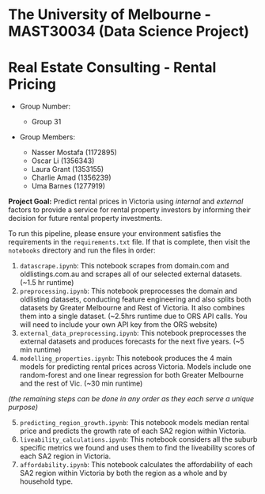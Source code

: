 # The University of Melbourne - MAST30034 (Data Science Project)
# Real Estate Consulting - Rental Pricing

* Group Number:
    - Group 31

* Group Members:
    - Nasser Mostafa (1172895)
    - Oscar Li       (1356343)
    - Laura Grant    (1353155)
    - Charlie Amad   (1356239)
    - Uma Barnes     (1277919)

**Project Goal:** 
Predict rental prices in Victoria using *internal* and *external* factors to provide a service for rental property investors by informing their decision for future rental property investments.


To run this pipeline, please ensure your environment satisfies the requirements in the `requirements.txt` file. If that is complete, then visit the `notebooks` directory and run the files in order:
1. `datascrape.ipynb`: This notebook scrapes from domain.com and oldlistings.com.au and scrapes all of our selected external datasets. (~1.5 hr runtime)
2. `preprocessing.ipynb`: This notebook preprocesses the domain and oldlisting datasets, conducting feature engineering and also splits both datasets by Greater Melbourne and Rest of Victoria. It also combines them into a single dataset. (~2.5hrs runtime due to ORS API calls. You will need to include your own API key from the ORS website)
3. `external_data_preprocessing.ipynb`: This notebook preprocesses the external datasets and produces forecasts for the next five years. (~5 min runtime)
4. `modelling_properties.ipynb`: This notebook produces the 4 main models for predicting rental prices across Victoria. Models include one random-forest and one linear regression for both Greater Melbourne and the rest of Vic. (~30 min runtime)

*(the remaining steps can be done in any order as they each serve a unique purpose)*

5. `predicting_region_growth.ipynb`: This notebook models median rental price and predicts the growth rate of each SA2 region within Victoria.
6. `liveability_calculations.ipynb`: This notebook considers all the suburb specific metrics we found and uses them to find the liveability scores of each SA2 region in Victoria.
7. `affordability.ipynb`: This notebook calculates the affordability of each SA2 region within Victoria by both the region as a whole and by household type.

